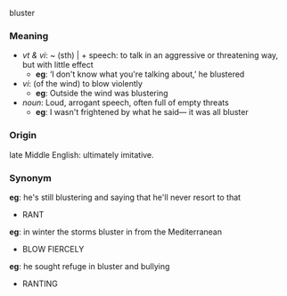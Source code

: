 bluster
### Meaning
+ _vt & vi_: ~ (sth) | + speech: to talk in an aggressive or threatening way, but with little effect
	+ __eg__: ‘I don't know what you're talking about,’ he blustered
+ _vi_: (of the wind) to blow violently
	+ __eg__: Outside the wind was blustering
+ _noun_:  Loud, arrogant speech, often full of empty threats
    + __eg__:  I wasn't frightened by what he said— it was all bluster

### Origin

late Middle English: ultimately imitative.

### Synonym

__eg__: he's still blustering and saying that he'll never resort to that

+ RANT

__eg__: in winter the storms bluster in from the Mediterranean

+ BLOW FIERCELY

__eg__: he sought refuge in bluster and bullying

+ RANTING


